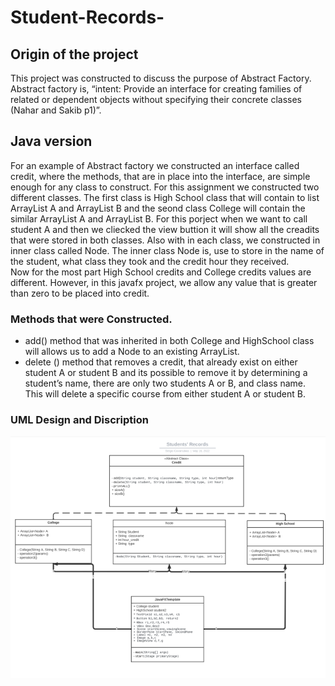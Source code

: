 # Student-Records-
## Origin of the project
  This project was constructed to discuss the purpose of Abstract Factory. Abstract factory is, “intent: Provide an interface for creating families of related or 
dependent objects without specifying their concrete classes (Nahar and Sakib p1)”.

## Java version
 For an example of Abstract factory we constructed  an interface called credit, where 
the methods, that are in place into the interface, are simple enough for any class 
to construct. For this assignment we constructed two different classes. The first 
class is High School class that will contain to list ArrayList A and ArrayList B and 
the seond class College will contain the similar ArrayList A and ArrayList B. For 
this porject when we want to call student A and then we cliecked the view buttion it 
will show all the creadits that were stored in both classes. Also with in each 
class, we constructed in inner class called Node. The inner class Node is, use to 
store in the name of the student, what class they took and the credit hour they 
received.    
Now for the most part High School credits and College credits values are different. 
However, in this javafx project, we allow any value that is greater than zero to be 
placed into credit. 

   ### Methods that were Constructed.
   - add() method that was inherited in both College and HighSchool class will allows us to add a Node to an existing ArrayList. 
- delete () method that removes a credit, that already exist on either student A or student B and its possible to remove it by determining a student’s
name, there are only two students A or B, and class name. This will delete a specific course from either student A or student B. 
  
 ### UML Design and Discription
 ![UML Classes](/Documents/umlClass.png)
